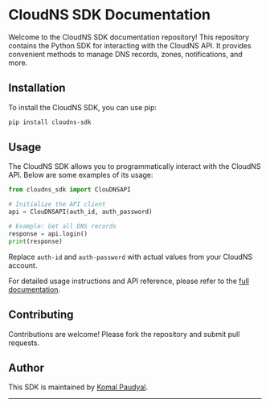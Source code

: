 

# CloudNS SDK Documentation

Welcome to the CloudNS SDK documentation repository! This repository contains the Python SDK for interacting with the CloudNS API. It provides convenient methods to manage DNS records, zones, notifications, and more.

## Installation

To install the CloudNS SDK, you can use pip:

```bash
pip install cloudns-sdk
```

## Usage

The CloudNS SDK allows you to programmatically interact with the CloudNS API. Below are some examples of its usage:

```python
from cloudns_sdk import ClouDNSAPI

# Initialize the API client
api = ClouDNSAPI(auth_id, auth_password)

# Example: Get all DNS records
response = api.login()
print(response)
```
Replace `auth-id` and `auth-password` with actual values from your CloudNS account. 

For detailed usage instructions and API reference, please refer to the [full documentation](https://lively-ops.github.io/cloudns_sdk/cloudns_sdk.html).

## Contributing

Contributions are welcome! Please fork the repository and submit pull requests.

## Author

This SDK is maintained by [Komal Paudyal](mailto:komal.paudyal@icloud.com).

---


